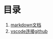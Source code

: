 # 目录
1. [markdown文档](https://github.com/heweigeng1/doc/blob/master/markdown-doc.md)
1. [vscode连接github](https://github.com/heweigeng1/doc/blob/master/vscode%E4%BD%BF%E7%94%A8github.md)
